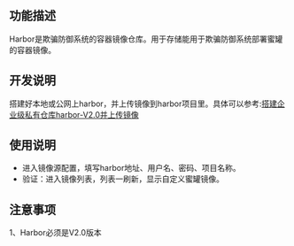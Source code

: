 ## 功能描述
Harbor是欺骗防御系统的容器镜像仓库。用于存储能用于欺骗防御系统部署蜜罐的容器镜像。

## 开发说明
搭建好本地或公网上harbor，并上传镜像到harbor项目里。具体可以参考:[搭建企业级私有仓库harbor-V2.0并上传镜像](https://bbs.huaweicloud.com/blogs/196221)

## 使用说明
- 进入镜像源配置，填写harbor地址、用户名、密码、项目名称。
- 验证：进入镜像列表，列表一刷新，显示自定义蜜罐镜像。

## 注意事项
1、Harbor必须是V2.0版本
